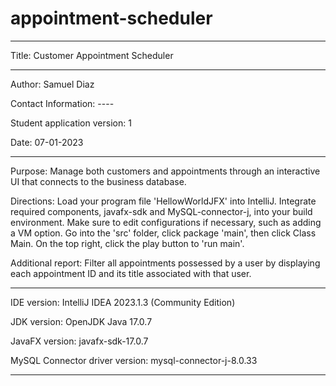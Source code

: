 # appointment-scheduler
----------------------------------------------------------
Title: Customer Appointment Scheduler

----------------------------------------------------------
Author: Samuel Diaz

Contact Information: ----

Student application version: 1

Date: 07-01-2023

----------------------------------------------------------
Purpose: Manage both customers and appointments through an interactive UI that connects to the business database.

Directions: Load your program file 'HellowWorldJFX' into IntelliJ. Integrate required components, javafx-sdk and MySQL-connector-j, into your build environment. Make sure to edit configurations if necessary, such as adding a VM option. Go into the 'src' folder, click package 'main', then click Class Main. On the top right, click the play button to 'run main'.

Additional report: Filter all appointments possessed by a user by displaying each appointment ID and its title associated with that user.

----------------------------------------------------------

IDE version: IntelliJ IDEA 2023.1.3 (Community Edition)

JDK version: OpenJDK Java 17.0.7

JavaFX version: javafx-sdk-17.0.7

MySQL Connector driver version: mysql-connector-j-8.0.33

----------------------------------------------------------

